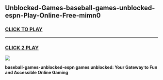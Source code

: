 
## Unblocked-Games-baseball-games-unblocked-espn-Play-Online-Free-mimn0
<h3>
<a href="https://premium76.site?title=baseball-games-unblocked-espn&ref=26A">CLICK TO PLAY</a></h3>
<hr>

<h3>
<a href="https://premium76.site?title=baseball-games-unblocked-espn&ref=26A">CLICK 2 PLAY</a>
  
</h3>

<a href="https://premium76.site?title=baseball-games-unblocked-espn&ref=26A"><img src="https://clearcache.store/games.png"></a>


**baseball-games-unblocked-espn games unblocked: Your Gateway to Fun and Accessible Online Gaming**
